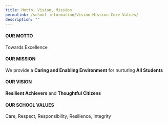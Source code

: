 ```yaml
---
title: Motto, Vision, Mission
permalink: /school-information/Vision-Mission-Core-Values/
description: ""
---
```


#### OUR MOTTO

Towards Excellence

#### OUR MISSION

We provide a **Caring and Enabling Environment** for nurturing **All Students**

#### OUR VISION


**Resilient Achievers** and **Thoughtful Citizens**  

#### OUR SCHOOL VALUES


Care, Respect, Responsibility, Resilience, Integrity